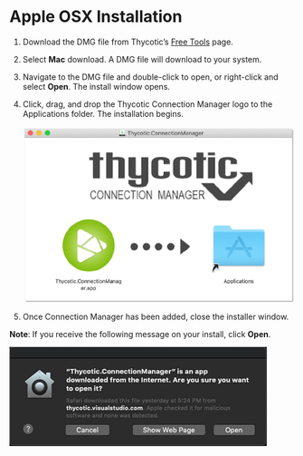 [title]: # (Apple OSX Installation)
[tags]: # (apple,cm,install)
[priority]: # (102)

# Apple OSX Installation

1. Download the DMG file from Thycotic’s [Free Tools](https://thycotic.com/solutions/free-it-tools/connection-manager-free/) page.

2. Select **Mac** download. A DMG file will download to your system.

3. Navigate to the DMG file and double-click to open, or right-click and select **Open**. The install window opens.

4. Click, drag, and drop the Thycotic Connection Manager logo to the Applications folder. The installation begins.

   ![osx-install-1](images/osx-install-1.png)

5. Once Connection Manager has been added, close the installer window.

**Note**: If you receive the following message on your install, click **Open**.

![osx-install-2](images/osx-install-2.png)